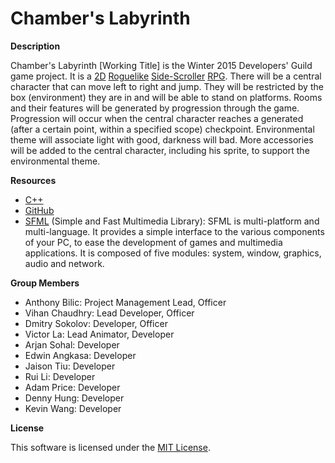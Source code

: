 # Chamber's Labyrinth

**Description**

  Chamber's Labyrinth [Working Title] is the Winter 2015 Developers' Guild game project. It is a [2D](http://en.wikipedia.org/wiki/2D_computer_graphics) [Roguelike](http://en.wikipedia.org/wiki/Roguelike) [Side-Scroller](http://en.wikipedia.org/wiki/Side-scrolling_video_game) [RPG](http://en.wikipedia.org/wiki/Role-playing_video_game).
  There will be a central character that can move left to right and jump. They will be restricted by the box (environment) they are in and will be able to stand on platforms. 
  Rooms and their features will be generated by progression through the game. Progression will occur when the central character reaches a generated (after a certain point, within a specified scope) checkpoint.
  Environmental theme will associate light with good, darkness will bad. More accessories will be added to the central character, including his sprite, to support the environmental theme.
  
**Resources**

- [C++](http://en.wikipedia.org/wiki/C%2B%2B)
- [GitHub](https://github.com/)
- [SFML](http://www.sfml-dev.org/) (Simple and Fast Multimedia Library): SFML is multi-platform and multi-language. It provides a simple interface to the various components of your PC, to ease the development of games and multimedia applications. It is composed of five modules: system, window, graphics, audio and network.

**Group Members**

- Anthony Bilic: Project Management Lead, Officer
- Vihan Chaudhry: Lead Developer, Officer
- Dmitry Sokolov: Developer, Officer
- Victor La: Lead Animator, Developer
- Arjan Sohal: Developer
- Edwin Angkasa: Developer
- Jaison Tiu: Developer
- Rui Li: Developer
- Adam Price: Developer
- Denny Hung: Developer
- Kevin Wang: Developer

**License**

This software is licensed under the [MIT License](http://en.wikipedia.org/wiki/MIT_License).

